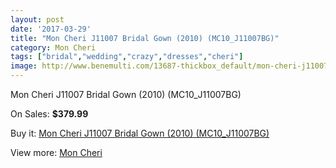 ```yaml
---
layout: post
date: '2017-03-29'
title: "Mon Cheri J11007 Bridal Gown (2010) (MC10_J11007BG)"
category: Mon Cheri
tags: ["bridal","wedding","crazy","dresses","cheri"]
image: http://www.benemulti.com/13687-thickbox_default/mon-cheri-j11007-bridal-gown-2010-mc10j11007bg.jpg
---
```

Mon Cheri J11007 Bridal Gown (2010) (MC10_J11007BG)

On Sales: **$379.99**
<a href="https://www.benemulti.com/en/mon-cheri/5223-mon-cheri-j11007-bridal-gown-2010-mc10j11007bg.html"><amp-img layout="responsive" width="600" height="600" src="//www.benemulti.com/13687-thickbox_default/mon-cheri-j11007-bridal-gown-2010-mc10j11007bg.jpg" alt="Mon Cheri J11007 Bridal Gown (2010) (MC10_J11007BG) 0" /></a>
<a href="https://www.benemulti.com/en/mon-cheri/5223-mon-cheri-j11007-bridal-gown-2010-mc10j11007bg.html"><amp-img layout="responsive" width="600" height="600" src="//www.benemulti.com/13688-thickbox_default/mon-cheri-j11007-bridal-gown-2010-mc10j11007bg.jpg" alt="Mon Cheri J11007 Bridal Gown (2010) (MC10_J11007BG) 1" /></a>

Buy it: [Mon Cheri J11007 Bridal Gown (2010) (MC10_J11007BG)](https://www.benemulti.com/en/mon-cheri/5223-mon-cheri-j11007-bridal-gown-2010-mc10j11007bg.html "Mon Cheri J11007 Bridal Gown (2010) (MC10_J11007BG)")

View more: [Mon Cheri](https://www.benemulti.com/en/46-mon-cheri "Mon Cheri")